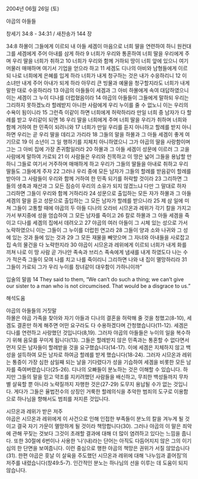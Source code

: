 2004년 06월 26일 (토)

야곱의 아들들



창세기 34:8 - 34:31 / 새찬송가 144 장


34:8 하몰이 그들에게 이르되 내 아들 세겜이 마음으로 너희 딸을 연련하여 하니 원컨대 그를 세겜에게 주어 아내를 삼게 하라 9 너희가 우리와 통혼하여 너희 딸을 우리에게 주며 우리 딸을 너희가 취하고 10 너희가 우리와 함께 거하되 땅이 너희 앞에 있으니 여기 머물러 매매하며 여기서 기업을 얻으라 하고 11 세겜도 디나의 아비와 남형들에게 이르되 나로 너희에게 은혜를 입게 하라 너희가 내게 청구하는 것은 내가 수응하리니 12 이 소녀만 내게 주어 아내가 되게 하라 아무리 큰 빙물과 예물을 청구할지라도 너희가 내게 말한 대로 수응하리라 13 야곱의 아들들이 세겜과 그 아비 하몰에게 속여 대답하였으니 이는 세겜이 그 누이 디나를 더럽혔음이라 14 야곱의 아들들이 그들에게 말하되 우리는 그리하지 못하겠노라 할례받지 아니한 사람에게 우리 누이를 줄 수 없노니 이는 우리의 수욕이 됨이니라 15 그런즉 이같이 하면 너희에게 허락하리라 만일 너희 중 남자가 다 할례를 받고 우리같이 되면 16 우리 딸을 너희에게 주며 너희 딸을 우리가 취하며 너희와 함께 거하여 한 민족이 되려니와 17 너희가 만일 우리를 듣지 아니하고 할례를 받지 아니하면 우리는 곧 우리 딸을 데리고 가리라 18 그들의 말을 하몰과 그 아들 세겜이 좋게 여기므로 19 이 소년이 그 일 행하기를 지체치 아니하였으니 그가 야곱의 딸을 사랑함이며 그는 그 아비 집에 가장 존귀함일러라 20 하몰과 그 아들 세겜이 성문에 이르러 그 고을 사람에게 말하여 가로되 21 이 사람들은 우리와 친목하고 이 땅은 넓어 그들을 용납할 만하니 그들로 여기서 거주하며 매매하게 하고 우리가 그들의 딸들을 아내로 취하고 우리 딸들도 그들에게 주자 22 그러나 우리 중에 모든 남자가 그들의 할례를 받음같이 할례를 받아야 그 사람들이 우리와 함께 거하여 한 민족 되기를 허락할 것이라 23 그리하면 그들의 생축과 재산과 그 모든 짐승이 우리의 소유가 되지 않겠느냐 다만 그 말대로 하자 그리하면 그들이 우리와 함께 거하리라 24 성문으로 출입하는 모든 자가 하몰과 그 아들 세겜의 말을 듣고 성문으로 출입하는 그 모든 남자가 할례를 받으니라 25 제 삼 일에 미쳐 그들이 고통할 때에 야곱의 두 아들 디나의 오라비 시므온과 레위가 각기 칼을 가지고 가서 부지중에 성을 엄습하여 그 모든 남자를 죽이고 26 칼로 하몰과 그 아들 세겜을 죽이고 디나를 세겜의 집에서 데려오고 27 야곱의 여러 아들이 그 시체 있는 성으로 가서 노략하였으니 이는 그들이 그 누이를 더럽힌 연고라 28 그들이 양과 소와 나귀와 그 성에 있는 것과 들에 있는 것과 29 그 모든 재물을 빼앗으며 그 자녀와 아내들을 사로잡고 집 속의 물건을 다 노략한지라 30 야곱이 시므온과 레위에게 이르되 너희가 내게 화를 끼쳐 나로 이 땅 사람 곧 가나안 족속과 브리스 족속에게 냄새를 내게 하였도다 나는 수가 적은즉 그들이 모여 나를 치고 나를 죽이리니 그리하면 나와 내 집이 멸망하리라 31 그들이 가로되 그가 우리 누이를 창녀같이 대우함이 가하니이까”

입술의 말씀 
14 They said to them, “We can’t do such a thing; we can’t give our sister to a man who is not circumcised. That would be a disgrace to us.”

해석도움





야곱의 아들들의 거짓말  
하몰은 야곱 가족을 찾아와 자기 아들과 디나의 결혼을 허락해 줄 것을 청했고(8-10), 세겜도 결혼만 하게 해주면 어떤 요구라도 다 수용하겠다며 간청했습니다(11-12). 세겜은 디나를 연련하고 사랑했던 것입니다(8,19). 그러자 야곱의 아들들은 누이의 일을 복수하기 위해 음모를 꾸미게 됩니다(13). 그들은 할례받지 않은 민족과는 통혼할 수 없다면서 먼저 모든 남자들이 할례받을 것을 요구했습니다(14-17). 이에 세겜은 지체하지 않고 백성을 설득하여 모든 남자로 하여금 할례를 받게 했습니다(18-24). 그러자 시므온과 레위는 통증이 가장 심한 삼일째 되는 날을 기다렸다가 성을 기습하여 세겜을 비롯한 모든 남자를 죽여버렸습니다(25-26). 디나의 오빠들이 분노하는 것은 이해할 수 있습니다. 하지만 그들의 말을 믿고 약조를 지키려했던 사람들을 배신하고, 무죄한 백성들까지 무차별 살육할 뿐 아니라 노략질까지 자행한 것은(27-29) 도무지 용납될 수가 없는 것입니다. 게다가 그들은 율법전수의 상징인 거룩한 할례의식을 추악한 범죄의 도구로 이용함으로 하나님을 향해서도 범죄를 저지른 것입니다.  

시므온과 레위가 받은 저주  
야곱은 시므온과 레위에게 이 사건으로 인해 인접한 부족들이 분노의 칼을 겨누게 될 것이고 결국 자기 가문이 멸망하게 될 것이라 책망합니다(30). 그러나 야곱의 이 말은 죄악에 관해 꾸짖는 것보다 그것이 초래할 결과에 대해 더 많이 염려하고 있다는 느낌을 줍니다. 또한 30절에 6번이나 사용한 ‘나’(내)라는 단어는 아직도 다듬어지지 않은 그의 이기심의 한 단면을 보여줍니다. 이런 중심으로 행한 야곱의 책망은 권위가 서질 않았습니다(31). 한편 야곱은 훗날 이 살육을 주도했던 시므온과 레위에 대해 ‘나누임과 흩어짐’의 저주를 내렸습니다(창49:5-7). 인간적인 분노는 하나님의 선을 이루는 데 도움이 되지 않습니다.